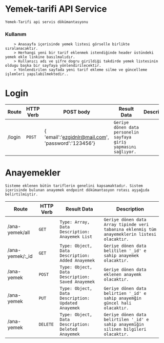 # Yemek-tarifi API Service

`Yemek-Tarifi api servis dökümantasyonu`

### Kullanım

```
    > Anasayfa içerisinde yemek listesi görselle birlikte sıralanacaktır.
    > Herhangi yeni bir tarif eklenmek istendiğinde header üstündeki yemek ekle linkine basılmalıdır.
    > Kullanıcı adı ve şifre dogru girildiği takdirde yemek listesinin oldugu başka bir sayfaya yönlendirilecektir.
    > Yönlendirilen sayfada yeni tarif ekleme silme ve güncelleme işlemleri yapılabilmektedir..

```

# Login

| Route  | HTTP Verb | POST body                                           | Result Data                                                      | Description |
| ------ | --------- | --------------------------------------------------- | ---------------------------------------------------------------- | ----------- |
| /login | `POST`    | { 'email':'ezgidnlr@mail.com', 'password':'123456'} | `Geriye dönen data personelin sayfaya giriş yapmasını sağlıyor.` |

# Anayemekler

`Sisteme eklenen bütün tariflerin genelini kapsamaktadır. Sistem içerisinde bulunan anayemek endpoint dökümantasyon rotası aşşağıda belirtilmiştir.`

| Route            | HTTP Verb | Result Data                                        | Description                                                                                   |
| ---------------- | --------- | -------------------------------------------------- | --------------------------------------------------------------------------------------------- |
| /ana-yemek/all   | `GET`     | `Type: Array, Data Description: Anayemek List`     | `Geriye dönen data Array tipinde veri tabanına eklenmiş tüm anayemeklerin listesi olacaktır.` |
| /ana-yemek/:\_id | `GET`     | `Type: Object, Data Description: Added Anayemek`   | `Geriye dönen data belitilen '_id' e sahip anayemek olacaktır.`                               |
| /ana-yemek       | `POST`    | `Type: Object, Data Description: Saved Anayemek`   | `Geriye dönen data eklenen anayemk olacaktır.`                                                |
| /ana-yemek       | `PUT`     | `Type: Object, Data Description: Updated Anayemek` | `Geriye dönen data belirtien '_id' e sahip anayemğin güncel hali olacaktır.`                  |
| /ana-yemek       | `DELETE`  | `Type: Object, Data Description: Deleted Anayemek` | `Geriye dönen data belirtilen '_id' e sahip anayemiğin silinen bilgileri olacaktır.`          |
